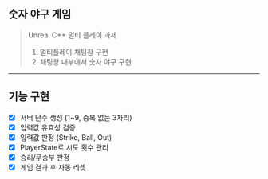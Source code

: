 ## 숫자 야구 게임

> Unreal C++ 멀티 플레이 과제
> 1. 멀티플레이 채팅창 구현
> 2. 채팅창 내부에서 숫자 야구 구현

---

## 기능 구현

- [x] 서버 난수 생성 (1~9, 중복 없는 3자리)
- [x] 입력값 유효성 검증
- [x] 입력값 판정 (Strike, Ball, Out)
- [x] PlayerState로 시도 횟수 관리
- [x] 승리/무승부 판정
- [x] 게임 결과 후 자동 리셋

